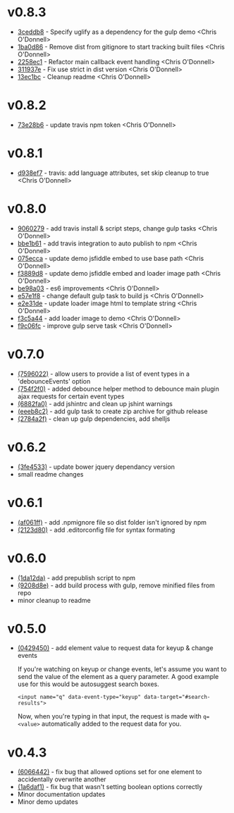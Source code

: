 # v0.8.3

* [3ceddb8](https://github.com/codfish/jquery-data-remote/3ceddb804eb1299c5176ea1d45076f482ebeb0e0) - Specify uglify as a dependency for the gulp demo <Chris O'Donnell>
* [1ba0d86](https://github.com/codfish/jquery-data-remote/1ba0d86a50bde0fe1cc53f2afae2390ce23c86f8) - Remove dist from gitignore to start tracking built files <Chris O'Donnell>
* [2258ec1](https://github.com/codfish/jquery-data-remote/2258ec1d7460ada5ee47494a625ffb14ca3882ca) - Refactor main callback event handling <Chris O'Donnell>
* [311937e](https://github.com/codfish/jquery-data-remote/311937ee34ae0e92bdf59918dcf065221e1c4529) - Fix use strict in dist version <Chris O'Donnell>
* [13ec1bc](https://github.com/codfish/jquery-data-remote/13ec1bc4c2e748a4105e0a78373eecf19acf820b) - Cleanup readme <Chris O'Donnell>

# v0.8.2

* [73e28b6](https://github.com/codfish/jquery-data-remote/73e28b63c4fd6a3f383cee3ab6c8feb79feca96a) - update travis npm token <Chris O'Donnell>

# v0.8.1

* [d938ef7](https://github.com/codfish/jquery-data-remote/d938ef73e5d9ec78b07451ea36489c5b5b075811) - travis: add language attributes, set skip cleanup to true <Chris O'Donnell>

# v0.8.0

* [9060279](https://github.com/codfish/jquery-data-remote/9060279ca845cc7f05190927b3e11649b71463fb) - add travis install & script steps, change gulp tasks <Chris O'Donnell>
* [bbe1b61](https://github.com/codfish/jquery-data-remote/bbe1b61c836fafb6bdd4e19da656bdb922db460a) - add travis integration to auto publish to npm <Chris O'Donnell>
* [075ecca](https://github.com/codfish/jquery-data-remote/075ecca10ddbe3d1bb1d5a3fee3235df6d297012) - update demo jsfiddle embed to use base path <Chris O'Donnell>
* [f3889d8](https://github.com/codfish/jquery-data-remote/f3889d867b9e16ded5f0dea32a75e9fac27c2906) - update demo jsfiddle embed and loader image path <Chris O'Donnell>
* [be98a03](https://github.com/codfish/jquery-data-remote/be98a03519190d03fb45b8ccb3e36cf7a013a148) - es6 improvements <Chris O'Donnell>
* [e57e1f8](https://github.com/codfish/jquery-data-remote/e57e1f875ebee9d8fc05b81edc2df94c190e08b7) - change default gulp task to build js <Chris O'Donnell>
* [e2e31de](https://github.com/codfish/jquery-data-remote/e2e31de2b879e4c74f3ea68644a436816885f420) - update loader image html to template string <Chris O'Donnell>
* [f3c5a44](https://github.com/codfish/jquery-data-remote/f3c5a44c23e99e186437fd59125b946f1857921f) - add loader image to demo <Chris O'Donnell>
* [f9c06fc](https://github.com/codfish/jquery-data-remote/f9c06fc089ee40620e3f1f13983a6380930c5b9d) - improve gulp serve task <Chris O'Donnell>

# v0.7.0

* [(7596022)](https://github.com/codfish/jquery-data-remote/commit/75960225019bf696af1f04505256ff21a65c6e54) - allow users to provide a list of event types in a 'debounceEvents' option <codfish>
* [(754f2f0)](https://github.com/codfish/jquery-data-remote/commit/754f2f0e304f4172192e8563017294def976d4f5) - added debounce helper method to debounce main plugin ajax requests for certain event types <mekhami>
* [(6882fa0)](https://github.com/codfish/jquery-data-remote/commit/eeeb8c246808332206c5c2a7169445ceca16f535) - add jshintrc and clean up jshint warnings <codfish>
* [(eeeb8c2)](https://github.com/codfish/jquery-data-remote/commit/eeeb8c246808332206c5c2a7169445ceca16f535) - add gulp task to create zip archive for github release <codfish>
* [(2784a2f)](https://github.com/codfish/jquery-data-remote/commit/2784a2f02ae9d2b447e61497dc7057167219d8db) - clean up gulp dependencies, add shelljs <codfish>

# v0.6.2

* [(3fe4533)](https://github.com/codfish/jquery-data-remote/commit/3fe4533186305498bac29b66018ca8ec52fc2e68) - update bower jquery dependancy version <codfish>
* small readme changes <codfish>

# v0.6.1

* [(af061ff)](https://github.com/codfish/jquery-data-remote/commit/af061ff83c23fc9821757b86df9686a83c599b6a) - add .npmignore file so dist folder isn't ignored by npm <codfish>
* [(2123d80)](https://github.com/codfish/jquery-data-remote/commit/2123d802193af9ace836433f7e3518db7c9faf43) - add .editorconfig file for syntax formating <codfish>

# v0.6.0

* [(1da12da)](https://github.com/codfish/jquery-data-remote/commit/1da12da9d28ad30d03b69c6482700b820c40b80c) - add prepublish script to npm <codfish>
* [(9208d8e)](https://github.com/codfish/jquery-data-remote/commit/9208d8e3120247b4e5b33fffdac2dfdccb575704) - add build process with gulp, remove minified files from repo
* minor cleanup to readme <codfish>

# v0.5.0

* [(0429450)](https://github.com/codfish/jquery-data-remote/commit/042945067ef2e266bb0caab4f8b4ad07295bb22b) - add element value to request data for keyup & change events <codfish>

    If you're watching on keyup or change events, let's assume you want to
    send the value of the element as a query parameter. A good example use for this would be autosuggest search boxes.

    `<input name="q" data-event-type="keyup" data-target="#search-results">`

    Now, when you're typing in that input, the request is made with `q=<value>` automatically added to the request data for you.

# v0.4.3

* [(6066442)](https://github.com/codfish/jquery-data-remote/commit/6066442116543a993cf39a2a70e154ab10000dcc) - fix bug that allowed options set for one element to accidentally overwrite another <codfish>
* [(1a6daf1)](https://github.com/codfish/jquery-data-remote/commit/1a6daf18a03d33162cf833ab1796f1951ac5d56e) - fix bug that wasn't setting boolean options correctly <codfish>
* Minor documentation updates <codfish>
* Minor demo updates <codfish>
